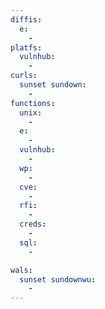 ```yaml
---
diffis:
  e:
    -
platfs:
  vulnhub:
    -
curls:
  sunset sundown:
    -
functions:
  unix:
    -
  e:
    -
  vulnhub:
    -
  wp:
    -
  cve:
    -
  rfi:
    -
  creds:
    -
  sql:
    -

wals:
  sunset sundownwu:
    -
---
```


